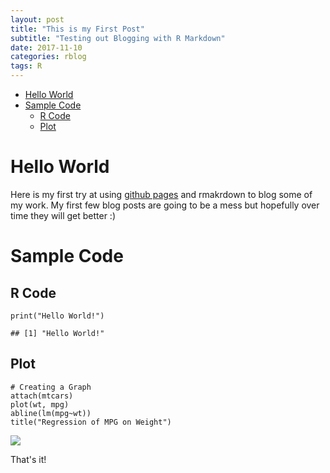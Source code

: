 ```yaml
---
layout: post
title: "This is my First Post"
subtitle: "Testing out Blogging with R Markdown"
date: 2017-11-10
categories: rblog
tags: R 
--- 
```



-   [Hello World](#hello-world)
-   [Sample Code](#sample-code)
    -   [R Code](#r-code)
    -   [Plot](#plot)


Hello World
===========

Here is my first try at using [github pages](https://github.io/) and
rmakrdown to blog some of my work. My first few blog posts are going to
be a mess but hopefully over time they will get better :)

Sample Code
===========

R Code
------

    print("Hello World!")

    ## [1] "Hello World!"

Plot
----

    # Creating a Graph
    attach(mtcars)
    plot(wt, mpg) 
    abline(lm(mpg~wt))
    title("Regression of MPG on Weight")

![](first_post_files/figure-markdown_strict/unnamed-chunk-2-1.png)

That's it!

